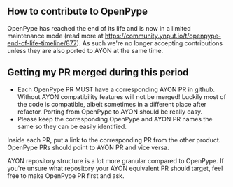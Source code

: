 ## How to contribute to OpenPype

OpenPype has reached the end of its life and is now in a limited maintenance mode (read more at https://community.ynput.io/t/openpype-end-of-life-timeline/877). As such we're no longer accepting contributions unless they are also ported to AYON at the same time. 

## Getting my PR merged during this period

- Each OpenPype PR MUST have a corresponding AYON PR in github. Without AYON compatibility features will not be merged! Luckily most of the code is compatible, albeit sometimes in a different place after refactor. Porting from OpenPype to AYON should be really easy.
- Please keep the corresponding OpenPype and AYON PR names the same so they can be easily identified.

Inside each PR, put a link to the corresponding PR from the other product. OpenPype PRs should point to AYON PR and vice versa.

AYON repository structure is a lot more granular compared to OpenPype. If you're unsure what repository your AYON equivalent PR should target, feel free to make OpenPype PR first and ask.
